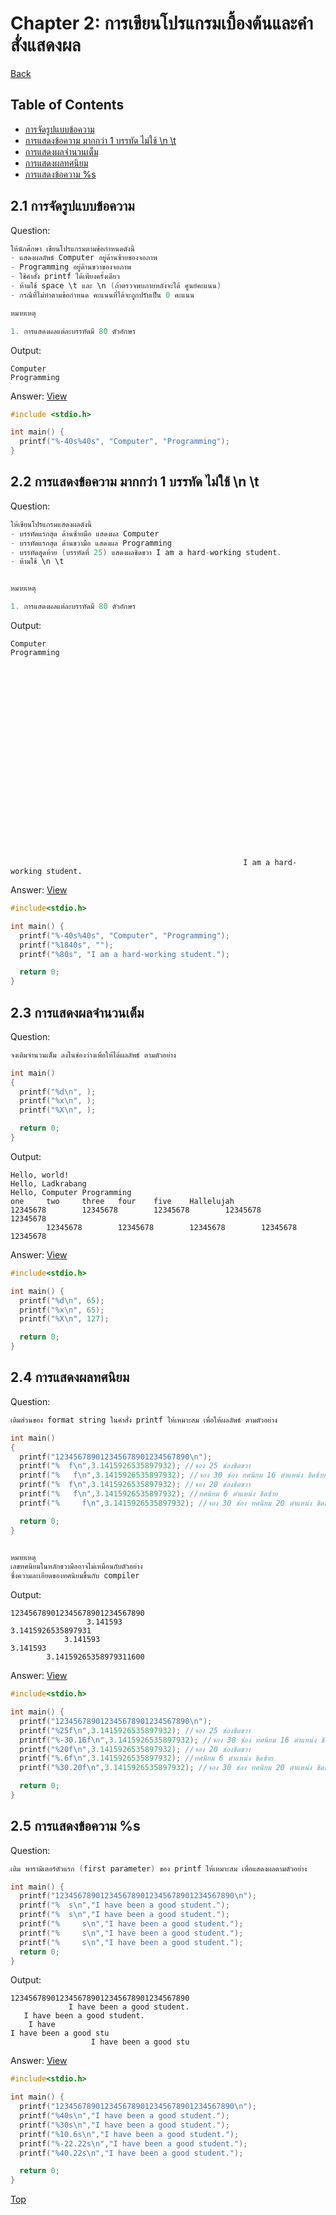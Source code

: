# Chapter 2: การเขียนโปรแกรมเบื้องต้นและคำสั่งแสดงผล

[Back](../README.md)

## Table of Contents

- [การจัดรูปแบบข้อความ](#21-การจัดรูปแบบข้อความ)
- [การแสดงข้อความ มากกว่า 1 บรรทัด ไม่ใช้ \n \t](#22-การแสดงข้อความ-มากกว่า-1-บรรทัด-ไม่ใช้-n-t)
- [การแสดงผลจำนวนเต็ม](#23-การแสดงผลจำนวนเต็ม)
- [การแสดงผลทศนิยม](#24-การแสดงผลทศนิยม)
- [การแสดงข้อความ %s](#25-การแสดงข้อความ-s)

## 2.1 การจัดรูปแบบข้อความ

Question:

```c
ให้นักศึกษา เขียนโปรแกรมตามข้อกำหนดดังนี้
- แสดงผลลัพธ์ Computer อยู่ด้านซ้ายของจอภาพ
- Programming อยู่ด้านขวาของจอภาพ
- ใช้คำสั่ง printf ได้เพียงครั้งเดียว
- ห้ามใช้ space \t และ \n (ถ้าตรวจพบภายหลังจะได้ ศูนย์คะแนน)
- กรณีที่ไม่ทำตามข้อกำหนด คะแนนที่ได้จะถูกปรับเป็น 0 คะแนน

หมายเหตุ

1. การแสดงผลแต่ละบรรทัดมี 80 ตัวอักษร
```

Output:

```
Computer                                                             Programming
```

Answer:
[View](/Chapter%202/2-1.c)

```c
#include <stdio.h>

int main() {
  printf("%-40s%40s", "Computer", "Programming");
}
```

## 2.2 การแสดงข้อความ มากกว่า 1 บรรทัด ไม่ใช้ \n \t

Question:

```c
ให้เขียนโปรแกรมแสดงผลดังนี้
- บรรทัดแรกสุด ด้านซ้ายมือ แสดงผล Computer
- บรรทัดแรกสุด ด้านขวามือ แสดงผล Programming
- บรรทัดสุุดท้าย (บรรทัดที่ 25) แสดงผลชิดขวา I am a hard-working student.
- ห้ามใช้ \n \t


หมายเหตุ

1. การแสดงผลแต่ละบรรทัดมี 80 ตัวอักษร
```

Output:

```
Computer                                                             Programming























                                                    I am a hard-working student.
```

Answer:
[View](/Chapter%202/2-2.c)

```c
#include<stdio.h>

int main() {
  printf("%-40s%40s", "Computer", "Programming");
  printf("%1840s", "");
  printf("%80s", "I am a hard-working student.");

  return 0;
}
```

## 2.3 การแสดงผลจำนวนเต็ม

Question:

```c
จงเติมจำนวนเต็ม ลงในช่องว่างเพื่อให้ได้ผลลัพธ์ ตามตัวอย่าง

int main()
{
  printf("%d\n", );
  printf("%x\n", );
  printf("%X\n", );

  return 0;
}
```

Output:

```
Hello, world!
Hello, Ladkrabang
Hello, Computer Programming
one     two     three   four    five    Hallelujah
12345678        12345678        12345678        12345678        12345678
        12345678        12345678        12345678        12345678        12345678
```

Answer:
[View](/Chapter%202/2-3.c)

```c
#include<stdio.h>

int main() {
  printf("%d\n", 65);
  printf("%x\n", 65);
  printf("%X\n", 127);

  return 0;
}
```

## 2.4 การแสดงผลทศนิยม

Question:

```c
เติมส่วนของ format string ในคำสั่ง printf ให้เหมาะสม เพื่อให้ผลลัพธ์ ตามตัวอย่าง

int main()
{
  printf("123456789012345678901234567890\n");
  printf("%  f\n",3.1415926535897932); //จอง 25 ช่องชิดขวา
  printf("%   f\n",3.1415926535897932); //จอง 30 ช่อง ทศนิยม 16 ตำแหน่ง ชิดซ้าย
  printf("%  f\n",3.1415926535897932); //จอง 20 ช่องชิดขวา
  printf("%   f\n",3.1415926535897932); //ทศนิยม 6 ตำแหน่ง ชิดซ้าย
  printf("%     f\n",3.1415926535897932); //จอง 30 ช่อง ทศนิยม 20 ตำแหน่ง ชิดขวา

  return 0;
}


หมายเหตุ
เลขทศนิยมในหลักขวามืออาจไม่เหมือนกับตัวอย่าง
ซึ่งความละเอียดของทศนิยมขึ้นกับ compiler
```

Output:

```
123456789012345678901234567890
                 3.141593
3.1415926535897931
            3.141593
3.141593
        3.14159265358979311600
```

Answer:
[View](/Chapter%202/2-4.c)

```c
#include<stdio.h>

int main() {
  printf("123456789012345678901234567890\n");
  printf("%25f\n",3.1415926535897932); //จอง 25 ช่องชิดขวา
  printf("%-30.16f\n",3.1415926535897932); //จอง 30 ช่อง ทศนิยม 16 ตำแหน่ง ชิดซ้าย
  printf("%20f\n",3.1415926535897932); //จอง 20 ช่องชิดขวา
  printf("%.6f\n",3.1415926535897932); //ทศนิยม 6 ตำแหน่ง ชิดซ้าย
  printf("%30.20f\n",3.1415926535897932); //จอง 30 ช่อง ทศนิยม 20 ตำแหน่ง ชิดขวา

  return 0;
}
```

## 2.5 การแสดงข้อความ %s

Question:

```c
เติม พารามิเตอร์ตัวแรก (first parameter) ของ printf ให้เหมาะสม เพื่อแสดงผลตามตัวอย่าง

int main() {
  printf("1234567890123456789012345678901234567890\n");
  printf("%  s\n","I have been a good student.");
  printf("%  s\n","I have been a good student.");
  printf("%     s\n","I have been a good student.");
  printf("%     s\n","I have been a good student.");
  printf("%     s\n","I have been a good student.");
  return 0;
}
```

Output:

```
1234567890123456789012345678901234567890
             I have been a good student.
   I have been a good student.
    I have
I have been a good stu
                  I have been a good stu
```

Answer:
[View](/Chapter%202/2-5.c)

```c
#include<stdio.h>

int main() {
  printf("1234567890123456789012345678901234567890\n");
  printf("%40s\n","I have been a good student.");
  printf("%30s\n","I have been a good student.");
  printf("%10.6s\n","I have been a good student.");
  printf("%-22.22s\n","I have been a good student.");
  printf("%40.22s\n","I have been a good student.");

  return 0;
}
```

[Top](#chapter-2-การเขียนโปรแกรมเบื้องต้นและคำสั่งแสดงผล)
